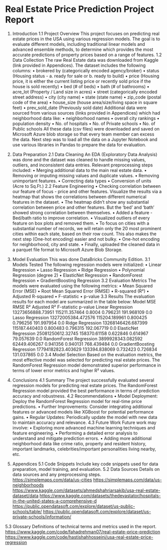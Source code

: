 # Real Estate Price Prediction Project Report

1. Introduction
1.1 Project Overview
This project focuses on predicting real estate prices in the USA using various regression models. The goal is to evaluate different models, including traditional linear models and advanced ensemble methods, to determine which provides the most accurate predictions of property prices based on a range of features.
1.2 Data Collection
The raw Real Estate data was downloaded from Kaggle (link provided in Appendices).
The dataset includes the following columns:
•	brokered by (categorically encoded agency/broker)
•	status (Housing status - a. ready for sale or b. ready to build)
•	price (Housing price, it is either the current listing price or recently sold price if the house is sold recently)
•	bed (# of beds)
•	bath (# of bathrooms)
•	acre_lot (Property / Land size in acres)
•	street (categorically encoded street address)
•	city (city name)
•	state (state name)
•	zip_code (postal code of the area)
•	house_size (house area/size/living space in square feet)
•	prev_sold_date (Previously sold date)
Additional data were sourced from various sources (links provided in Appendices) which had neighborhood data like:
•	neighborhood names
•	overall city rankings
•	population density
•	No. of hospitals
•	No. of Private schools
•	No. of Public schools
All these data (csv files) were downloaded and saved on Microsoft Azure blob storage so that every team member can excess the data.
Next step was to load all the data on a Jupyter Notebook and use various libraries in Pandas to prepare the data for evaluation.

2. Data Preparation
2.1 Data Cleaning
An EDA (Exploratory Data Analysis) was done and the dataset was cleaned to handle missing values, outliers, and inconsistent data entries. Relevant preprocessing steps included:
•	Merging additional data to the main real estate data.
•	Removing or imputing missing values and duplicate values.
•	Removing unimportant features.
•	Correcting data types
•	Conversion of units (Acre to Sq.Ft.)
2.2 Feature Engineering
•	Checking correlation between our feature of focus - price and other features. Visualize the results via a heatmap that shows the correlations between different numerical features in the dataset.
•	The heatmap didn’t show any substantial correlation between price and other features. But the ‘bed’ and ‘bath’ showed strong correlation between themselves.
•	Added a feature - Bed/bath ratio to improve correlation.
•	Visualized outliers of every feature on box plots and removed them.
•	To focus on cities with a substantial number of records, we will retain only the 20 most prominent cities within each state, based on their row count. This also makes the next step (One-hot encoding) easier and not bulky.
•	One-hot encoding for neighborhood, city and state.
•	Finally, uploaded the cleaned data in a parquet file format to Microsoft Azure Blob Storage.

3. Model Evaluation
This was done DataBricks Community Edition.
3.1 Models Tested
The following regression models were initialized:
•	Linear Regression
•	Lasso Regression
•	Ridge Regression
•	Polynomial Regression (degree 2)
•	ElasticNet Regression
•	RandomForest Regression
•	GradientBoosting Regression
3.2 Evaluation Metrics
The models were evaluated using the following metrics:
•	Mean Squared Error (MSE)
•	Root Mean Squared Error (RMSE)
•	R-squared (R²)
•	Adjusted R-squared
•	F-statistic
•	p-value
3.3 Results
The evaluation results for each model are summarized in the table below:
Model	MSE	RMSE	R²	Adjusted R²	F-statistic	p-value
Linear Regression	13273656888.73951	115211.357464	0.8004	0.796231	191.968109	0.0
Lasso Regression	13272005384.472576	115204.189961	0.800425	0.796256	191.997954	0.0
Ridge Regression	13268146426.687399	115187.440403	0.800483	0.796315	192.067719	0.0
ElasticNet Regression	25081250612.32745	158370.61158	0.622846	0.614967	79.057639	0.0
RandomForest Regression	3899928343.082592	62449.406267	0.941356	0.940131	768.439484	0.0
GradientBoosting Regression	17794182823.403629	133394.838069	0.732423	0.726834	131.037865	0.0
3.4 Model Selection
Based on the evaluation metrics, the most effective model was selected for predicting real estate prices. The RandomForest Regression model demonstrated superior performance in terms of lower error metrics and higher R² values.

4. Conclusions 
4.1 Summary
The project successfully evaluated several regression models for predicting real estate prices. The RandomForest Regression model provided the best performance in terms of prediction accuracy and robustness.
4.2 Recommendations
•	Model Deployment: Deploy the RandomForest Regression model for real-time price predictions.
•	Further Improvements: Consider integrating additional features or advanced models like XGBoost for potential performance gains.
•	Regular Updates: Periodically update the model with new data to maintain accuracy and relevance.
4.3 Future Work
Future work may involve:
•	Exploring more advanced machine learning techniques and feature engineering.
•	Performing a detailed error analysis to understand and mitigate prediction errors.
•	Adding more additional neighborhood data like crime ratio, property and resident history, important landmarks, celebrities/important personalities living nearby, etc.

5. Appendices
5.1 Code Snippets
Include key code snippets used for data preparation, model training, and evaluation.
5.2 Data Sources
Details on data sources and any preprocessing steps.
https://simplemaps.com/data/us-cities
https://simplemaps.com/data/us-neighborhoods
https://www.kaggle.com/datasets/ahmedshahriarsakib/usa-real-estate-dataset/data
https://www.kaggle.com/datasets/thedevastator/hospitals-in-the-united-states-a-comprehensive-d
https://public.opendatasoft.com/explore/dataset/us-public-schools/table/
https://public.opendatasoft.com/explore/dataset/us-private-schools/information/

5.3 Glossary
Definitions of technical terms and metrics used in the report.
https://www.kaggle.com/code/fahadrehman07/real-estate-price-prediction
https://www.kaggle.com/code/hastishahhosseini/usa-real-estate-price-regression